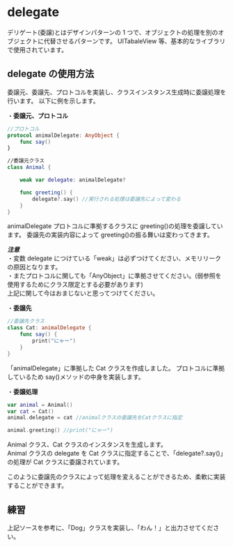 # delegate

デリゲート(委譲)とはデザインパターンの 1 つで、オブジェクトの処理を別のオブジェクトに代替させるパターンです。
UITabaleView 等、基本的なライブラリで使用されています。

## delegate の使用方法

委譲元、委譲先、プロトコルを実装し、クラスインスタンス生成時に委譲処理を行います。
以下に例を示します。

・**委譲元、プロトコル**

```Swift
//プロトコル
protocol animalDelegate: AnyObject {
    func say()
}

//委譲元クラス
class Animal {

    weak var delegate: animalDelegate?

    func greeting() {
        delegate?.say() //実行される処理は委譲先によって変わる
    }
}
```

animalDelegate プロトコルに準拠するクラスに greeting()の処理を委譲しています。
委譲先の実装内容によって greeting()の振る舞いは変わってきます。

**_注意_**  
・変数 delegate につけている「weak」は必ずつけてください、メモリリークの原因となります。  
・またプロトコルに関しても「AnyObject」に準拠させてください。(弱参照を使用するためにクラス限定とする必要があります)  
上記に関して今はおまじないと思ってつけてください。

・**委譲先**

```Swift
//委譲先クラス
class Cat: animalDelegate {
    func say() {
        print("にゃー")
    }
}
```

「animalDelegate」に準拠した Cat クラスを作成しました。
プロトコルに準拠しているため say()メソッドの中身を実装します。

・**委譲処理**

```Swift
var animal = Animal()
var cat = Cat()
animal.delegate = cat //animalクラスの委譲先をCatクラスに指定

animal.greeting() //print("にゃー")
```

Animal クラス、Cat クラスのインスタンスを生成します。  
Animal クラスの delegate を Cat クラスに指定することで、「delegate?.say()」の処理が Cat クラスに委譲されています。

このように委譲先のクラスによって処理を変えることができるため、柔軟に実装することができます。

## 練習

上記ソースを参考に、「Dog」クラスを実装し、「わん！」と出力させてください。
